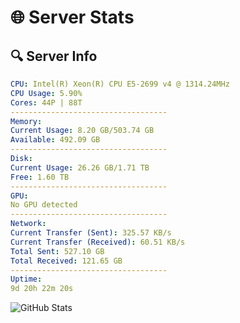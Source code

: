 # 🌐 Server Stats
## 🔍 Server Info
```yaml
CPU: Intel(R) Xeon(R) CPU E5-2699 v4 @ 1314.24MHz
CPU Usage: 5.90%
Cores: 44P | 88T
-----------------------------------
Memory:
Current Usage: 8.20 GB/503.74 GB
Available: 492.09 GB
-----------------------------------
Disk:
Current Usage: 26.26 GB/1.71 TB
Free: 1.60 TB
-----------------------------------
GPU:
No GPU detected
-----------------------------------
Network:
Current Transfer (Sent): 325.57 KB/s
Current Transfer (Received): 60.51 KB/s
Total Sent: 527.10 GB
Total Received: 121.65 GB
-----------------------------------
Uptime:
9d 20h 22m 20s
```
![GitHub Stats](https://img.shields.io/badge/Updated-2025-04-29_13:31:08-blue)